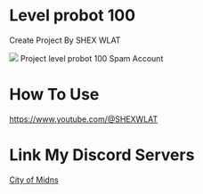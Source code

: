 # Level probot 100
Create Project By SHEX WLAT

<img src = "https://cdn.discordapp.com/avatars/824261211364393050/ebb475de773e7225374ff8d53e8e2e56.png?size=2048%22%3E%3C/a%3E">
Project level probot 100
Spam Account

# How To Use
https://www.youtube.com/@SHEXWLAT

# Link My Discord Servers

[City of Midns](https://discord.gg/WbSrp8HUZJ>)

<a href="https://cdn.discordapp.com/avatars/824261211364393050/ebb475de773e7225374ff8d53e8e2e56.png?size=2048%22%3E%3C/a%3E"></a>

